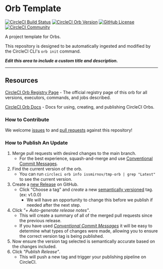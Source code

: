 # Orb Template


[![CircleCI Build Status](https://circleci.com/gh/issmirnov/tmp-orb.svg?style=shield "CircleCI Build Status")](https://circleci.com/gh/issmirnov/tmp-orb) [![CircleCI Orb Version](https://badges.circleci.com/orbs/issmirnov/tmp-orb.svg)](https://circleci.com/orbs/registry/orb/issmirnov/tmp-orb) [![GitHub License](https://img.shields.io/badge/license-MIT-lightgrey.svg)](https://raw.githubusercontent.com/issmirnov/tmp-orb/master/LICENSE) [![CircleCI Community](https://img.shields.io/badge/community-CircleCI%20Discuss-343434.svg)](https://discuss.circleci.com/c/ecosystem/orbs)



A project template for Orbs.

This repository is designed to be automatically ingested and modified by the CircleCI CLI's `orb init` command.

_**Edit this area to include a custom title and description.**_

---

## Resources

[CircleCI Orb Registry Page](https://circleci.com/orbs/registry/orb/issmirnov/tmp-orb) - The official registry page of this orb for all versions, executors, commands, and jobs described.

[CircleCI Orb Docs](https://circleci.com/docs/2.0/orb-intro/#section=configuration) - Docs for using, creating, and publishing CircleCI Orbs.

### How to Contribute

We welcome [issues](https://github.com/issmirnov/tmp-orb/issues) to and [pull requests](https://github.com/issmirnov/tmp-orb/pulls) against this repository!

### How to Publish An Update
1. Merge pull requests with desired changes to the main branch.
    - For the best experience, squash-and-merge and use [Conventional Commit Messages](https://conventionalcommits.org/).
2. Find the current version of the orb.
    - You can run `circleci orb info issmirnov/tmp-orb | grep "Latest"` to see the current version.
3. Create a [new Release](https://github.com/issmirnov/tmp-orb/releases/new) on GitHub.
    - Click "Choose a tag" and _create_ a new [semantically versioned](http://semver.org/) tag. (ex: v1.0.0)
      - We will have an opportunity to change this before we publish if needed after the next step.
4.  Click _"+ Auto-generate release notes"_.
    - This will create a summary of all of the merged pull requests since the previous release.
    - If you have used _[Conventional Commit Messages](https://conventionalcommits.org/)_ it will be easy to determine what types of changes were made, allowing you to ensure the correct version tag is being published.
5. Now ensure the version tag selected is semantically accurate based on the changes included.
6. Click _"Publish Release"_.
    - This will push a new tag and trigger your publishing pipeline on CircleCI.